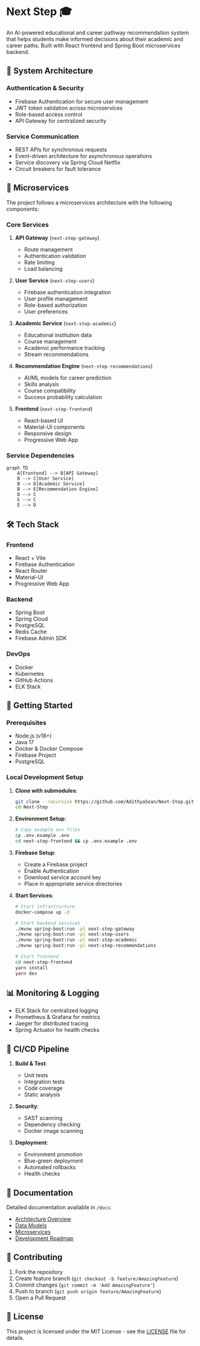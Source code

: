 # Next Step 🎓

An AI-powered educational and career pathway recommendation system that helps students make informed decisions about their academic and career paths. Built with React frontend and Spring Boot microservices backend.

## 🌟 System Architecture

### Authentication & Security
- Firebase Authentication for secure user management
- JWT token validation across microservices
- Role-based access control
- API Gateway for centralized security

### Service Communication
- REST APIs for synchronous requests
- Event-driven architecture for asynchronous operations
- Service discovery via Spring Cloud Netflix
- Circuit breakers for fault tolerance

## 🚀 Microservices

The project follows a microservices architecture with the following components:

### Core Services
1. **API Gateway** (`next-step-gateway`)
   - Route management
   - Authentication validation
   - Rate limiting
   - Load balancing

2. **User Service** (`next-step-users`)
   - Firebase authentication integration
   - User profile management
   - Role-based authorization
   - User preferences

3. **Academic Service** (`next-step-academic`)
   - Educational institution data
   - Course management
   - Academic performance tracking
   - Stream recommendations

4. **Recommendation Engine** (`next-step-recommendations`)
   - AI/ML models for career prediction
   - Skills analysis
   - Course compatibility
   - Success probability calculation

5. **Frontend** (`next-step-frontend`)
   - React-based UI
   - Material-UI components
   - Responsive design
   - Progressive Web App

### Service Dependencies
```mermaid
graph TD
    A[Frontend] --> B[API Gateway]
    B --> C[User Service]
    B --> D[Academic Service]
    B --> E[Recommendation Engine]
    D --> C
    E --> C
    E --> D
```

## 🛠️ Tech Stack

### Frontend
- React + Vite
- Firebase Authentication
- React Router
- Material-UI
- Progressive Web App

### Backend
- Spring Boot
- Spring Cloud
- PostgreSQL
- Redis Cache
- Firebase Admin SDK

### DevOps
- Docker
- Kubernetes
- GitHub Actions
- ELK Stack

## 🚀 Getting Started

### Prerequisites
- Node.js (v18+)
- Java 17
- Docker & Docker Compose
- Firebase Project
- PostgreSQL

### Local Development Setup

1. **Clone with submodules**:
   ```bash
   git clone --recursive https://github.com/AdithyaSean/Next-Step.git
   cd Next-Step
   ```

2. **Environment Setup**:
   ```bash
   # Copy example env files
   cp .env.example .env
   cd next-step-frontend && cp .env.example .env
   ```

3. **Firebase Setup**:
   - Create a Firebase project
   - Enable Authentication
   - Download service account key
   - Place in appropriate service directories

4. **Start Services**:
   ```bash
   # Start infrastructure
   docker-compose up -d

   # Start backend services
   ./mvnw spring-boot:run -pl next-step-gateway
   ./mvnw spring-boot:run -pl next-step-users
   ./mvnw spring-boot:run -pl next-step-academic
   ./mvnw spring-boot:run -pl next-step-recommendations

   # Start frontend
   cd next-step-frontend
   yarn install
   yarn dev
   ```

## 📊 Monitoring & Logging

- ELK Stack for centralized logging
- Prometheus & Grafana for metrics
- Jaeger for distributed tracing
- Spring Actuator for health checks

## 🔄 CI/CD Pipeline

1. **Build & Test**:
   - Unit tests
   - Integration tests
   - Code coverage
   - Static analysis

2. **Security**:
   - SAST scanning
   - Dependency checking
   - Docker image scanning

3. **Deployment**:
   - Environment promotion
   - Blue-green deployment
   - Automated rollbacks
   - Health checks

## 📝 Documentation

Detailed documentation available in `/docs`:
- [Architecture Overview](docs/architecture.md)
- [Data Models](docs/data-model.md)
- [Microservices](docs/microservices.md)
- [Development Roadmap](docs/roadmap.md)

## 🤝 Contributing

1. Fork the repository
2. Create feature branch (`git checkout -b feature/AmazingFeature`)
3. Commit changes (`git commit -m 'Add AmazingFeature'`)
4. Push to branch (`git push origin feature/AmazingFeature`)
5. Open a Pull Request

## 📄 License

This project is licensed under the MIT License - see the [LICENSE](LICENSE) file for details.
